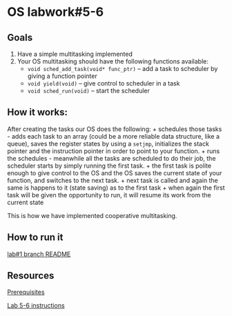 OS labwork#5-6
=======

Goals
------
1.   Have a simple multitasking implemented
2.   Your OS multitasking should have the following functions available:
	 + `void sched_add_task(void* func_ptr)` – add a task to scheduler by giving a function pointer
	 + `void yield(void)` – give control to scheduler in a task
	 + `void sched_run(void)` – start the scheduler

How it works:
-------------
After creating the tasks our OS does the following:
	 + schedules those tasks - adds each task to an array (could be a more reliable data structure, like a queue), saves the register states by using a `setjmp`, initializes the stack pointer and the instruction pointer in order to point to your function.
	 + runs the schedules - meanwhile all the tasks are scheduled to do their job, the scheduler starts by simply running the first task.
	 + the first task is polite enough to give control to the OS and the OS saves the current state of your function, and switches to the next task. 
	 + next task is called and again the same is happens to it (state saving) as to the first task
	 + when again the first task will be given the opportunity to run, it will resume its work from the current state

This is how we have implemented cooperative multitasking.


How to run it
--------------------------------
[lab#1 branch README](https://github.com/ana-balica/os_labs/tree/lab%231)


Resources
-----------
[Prerequisites](http://alisnic.net/blog/os-class-lab1/)

[Lab 5-6 instructions](http://alisnic.net/blog/osclass-lab5-6-implementing-multitasking/)